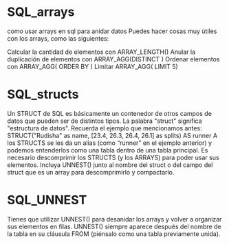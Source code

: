 # SQL_arrays
como usar arrays en sql para anidar datos
Puedes hacer cosas muy útiles con los arrays, como las siguientes:

Calcular la cantidad de elementos con ARRAY_LENGTH(<array>)
Anular la duplicación de elementos con ARRAY_AGG(DISTINCT <field>)
Ordenar elementos con ARRAY_AGG(<field> ORDER BY <field>)
Limitar ARRAY_AGG(<field> LIMIT 5)

# SQL_structs

Un STRUCT de SQL es básicamente un contenedor de otros campos de datos que pueden ser de distintos tipos. La palabra "struct" significa "estructura de datos". Recuerda el ejemplo que mencionamos antes:
STRUCT("Rudisha" as name, [23.4, 26.3, 26.4, 26.1] as splits) AS runner
A los STRUCTS se les da un alias (como “runner” en el ejemplo anterior) y podemos entenderlos como una tabla dentro de una tabla principal.
Es necesario descomprimir los STRUCTS (y los ARRAYS) para poder usar sus elementos. Incluya UNNEST() junto al nombre del struct o del campo del struct que es un array para descomprimirlo y compactarlo.

# SQL_UNNEST
Tienes que utilizar UNNEST() para desanidar los arrays y volver a organizar sus elementos en filas.
UNNEST() siempre aparece después del nombre de la tabla en su cláusula FROM (piénsalo como una tabla previamente unida).
